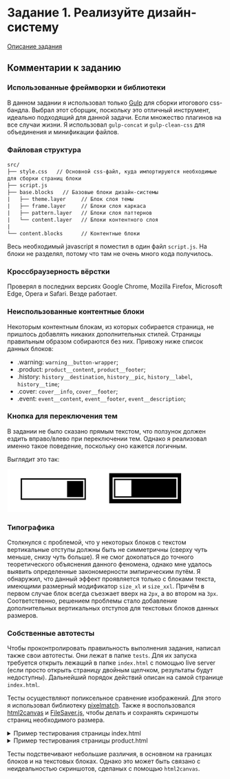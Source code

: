 # Задание 1. Реализуйте дизайн-систему

[Описание задания](TASK_DESCRIPTION.md)

## Комментарии к заданию

### Использованные фреймворки и библиотеки

В данном задании я использовал только [Gulp](https://gulpjs.com/) для сборки итогового css-бандла. Выбрал этот сборщик, поскольку это отличный инструмент, идеально подходящий для данной задачи. Если множество плагинов на все случаи жизни. Я использовал `gulp-concat` и `gulp-clean-css` для объединения и минификации файлов.

### Файловая структура

    src/
    ├── style.css   // Основной css-файл, куда импортируются необходимые для сборки страниц блоки
    ├── script.js
    ├── base.blocks   // Базовые блоки дизайн-системы
    |   ├── theme.layer     // Блок слоя темы
    |   ├── frame.layer     // Блоки слоя каркаса
    |   ├── pattern.layer   // Блоки слоя паттернов
    |   └── content.layer   // Блоки контентного слоя
    |
    └── content.blocks      // Контентные блоки

Весь необходимый javascript я поместил в один файл `script.js`. На блоки не разделял, потому что там не очень много кода получилось.

### Кроссбраузерность вёрстки

Проверял в последних версиях Google Chrome, Mozilla Firefox, Microsoft Edge, Opera и Safari. Везде работает.

### Неиспользованные контентные блоки

Некоторым контентным блокам, из которых собирается страница, не пришлось добавлять никаких дополнительных стилей. Страницы правильным образом собираются без них. Привожу ниже список данных блоков:

- .warning: `warning__button-wrapper`;
- .product: `product__content`, `product__footer`;
- .history: `history__destination`, `history__pic`, `history__label`, `history__time`;
- .cover: `cover__info`, `cover__footer`;
- .event: `event__content`, `event__footer`, `event__description`;

### Кнопка для переключения тем

В задании не было сказано прямым текстом, что ползунок должен ездить вправо/влево при переключении тем. Однако я реализовал именно такое поведение, поскольку оно кажется логичным.

Выглядит это так:

![Поведение кнопки](button-behavior.png)

### Типографика

Столкнулся с проблемой, что у некоторых блоков с текстом вертикальные отступы должны быть не симметричны (сверху чуть меньше, снизу чуть больше). Я не смог докопаться до точного теоретического объяснения данного феномена, однако мне удалось выявить определенные закономерности эмпирическим путём. Я обнаружил, что данный эффект проявляется только с блоками текста, имеющими размерный модификатор `size_xl` и `size_xxl`. Причём в первом случае блок всегда съезжает вверх на `2px`, а во втором на `3px`. Соответственно, решением проблемы стало добавление дополнительных вертикальных отступов для текстовых блоков данных размеров.

### Собственные автотесты

Чтобы проконтролировать правильность выполнения задания, написал также свои автотесты. Они лежат в папке `tests`. Для их запуска требуется открыть лежащий в папке `index.html` с помощью live server (если просто открыть страницу двойным щелчком, результаты будут недоступны). Дальнейший порядок действий описан на самой странице `index.html`.

Тесты осуществляют попиксельное сравнение изображений. Для этого я использовал библиотеку [pixelmatch](https://github.com/mapbox/pixelmatch). Также я воспользовался [html2canvas](https://html2canvas.hertzen.com/) и [FileSaver.js](https://github.com/eligrey/FileSaver.js/), чтобы делать и сохранять скриншоты страниц необходимого размера.

<details>
  <summary>Пример тестирования страницы index.html</summary>

![Тест 1](test-result-index.png)

</details>

<details>
  <summary>Пример тестирования страницы product.html</summary>

![Тест 2](test-result-product.png)

</details>

Тесты подствечивают небольшие различия, в основном на границах блоков и на текстовых блоках. Однако это может быть связано с неидеальностью скриншотов, сделаных с помощью `html2canvas`.